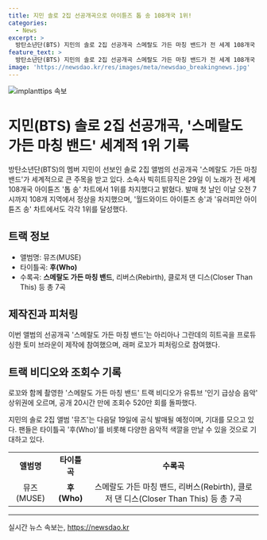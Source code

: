 ```yaml
---
title: 지민 솔로 2집 선공개곡으로 아이튠즈 톱 송 108개국 1위!
categories:
  - News
excerpt: >
  방탄소년단(BTS) 지민의 솔로 2집 선공개곡 스메랄도 가든 마칭 밴드가 전 세계 108개국 아이튠즈 톱 송 차트 1위에 올랐다. 해당 곡은 아리아나 그란데의 히트곡을 프로듀싱한 토미 브라운이 제작하고 래퍼 로꼬가 피처링으로 참여했다. 곡과 함께 촬영된 트랙 비디오는 유튜브 인기 급상승 음악 상위권에 오르며 조회수 520만 회를 기록하며 화제를 모았다. 이로 인해 기대감이 높아지고 있는 지민의 솔로 2집 앨범 뮤즈(MUSE)는 다음달 19일 발매 예정이다.
feature_text: >
  방탄소년단(BTS) 지민의 솔로 2집 선공개곡 스메랄도 가든 마칭 밴드가 전 세계 108개국 아이튠즈 톱 송 차트 1위에 올랐다. 해당 곡은 아리아나 그란데의 히트곡을 프로듀싱한 토미 브라운이 제작하고 래퍼 로꼬가 피처링으로 참여했다. 곡과 함께 촬영된 트랙 비디오는 유튜브 인기 급상승 음악 상위권에 오르며 조회수 520만 회를 기록하며 화제를 모았다. 이로 인해 기대감이 높아지고 있는 지민의 솔로 2집 앨범 뮤즈(MUSE)는 다음달 19일 발매 예정이다.
image: 'https://newsdao.kr/res/images/meta/newsdao_breakingnews.jpg'
---
```


<p><img src="https://newsdao.kr/res/images/meta/newsdao_breakingnews.jpg" alt="implanttips 속보" /></p>

<h1>지민(BTS) 솔로 2집 선공개곡, '스메랄도 가든 마칭 밴드' 세계적 1위 기록</h1>

<p data-ke-size="size16">방탄소년단(BTS)의 멤버 지민이 선보인 솔로 2집 앨범의 선공개곡 '스메랄도 가든 마칭 밴드'가 세계적으로 큰 주목을 받고 있다. 소속사 빅히트뮤직은 29일 이 노래가 전 세계 108개국 아이튠즈 '톱 송' 차트에서 1위를 차지했다고 밝혔다. 발매 첫 날인 이날 오전 7시까지 108개 지역에서 정상을 차지했으며, '월드와이드 아이튠즈 송'과 '유러피안 아이튠즈 송' 차트에서도 각각 1위를 달성했다.</p>

<h2 data-ke-size="size26">트랙 정보</h2>

<ul>
  <li>앨범명: 뮤즈(MUSE)</li>
  <li>타이틀곡: <b>후(Who)</b></li>
  <li>수록곡: <b>스메랄도 가든 마칭 밴드</b>, 리버스(Rebirth), 클로저 댄 디스(Closer Than This) 등 총 7곡</li>
</ul>

<h2 data-ke-size="size26">제작진과 피처링</h2>

<p data-ke-size="size16">이번 앨범의 선공개곡 '스메랄도 가든 마칭 밴드'는 아리아나 그란데의 히트곡을 프로듀싱한 토미 브라운이 제작에 참여했으며, 래퍼 로꼬가 피처링으로 참여했다.</p>

<h2 data-ke-size="size26">트랙 비디오와 조회수 기록</h2>

<p data-ke-size="size16">로꼬와 함께 촬영한 '스메랄도 가든 마칭 밴드' 트랙 비디오가 유튜브 '인기 급상승 음악' 상위권에 오르며, 공개 20시간 만에 조회수 520만 회를 돌파했다.</p>

<p data-ke-size="size16">지민의 솔로 2집 앨범 '뮤즈'는 다음달 19일에 공식 발매될 예정이며, 기대를 모으고 있다. 팬들은 타이틀곡 '후(Who)'를 비롯해 다양한 음악적 색깔을 만날 수 있을 것으로 기대하고 있다.</p>

<table>
  <tr>
    <td style="text-align: center; height: 17px;"><b>앨범명</b></td>
    <td style="text-align: center; height: 17px;"><b>타이틀곡</b></td>
    <td style="text-align: center; height: 17px;"><b>수록곡</b></td>
  </tr>
  <tr>
    <td style="text-align: center;">뮤즈(MUSE)</td>
    <td style="text-align: center;"><b>후(Who)</b></td>
    <td style="text-align: center;">스메랄도 가든 마칭 밴드, 리버스(Rebirth), 클로저 댄 디스(Closer Than This) 등 총 7곡</td>
  </tr>
</table>

<hr>
실시간 뉴스 속보는, <a href="https://newsdao.kr" rel="dofollow">https://newsdao.kr</a>


